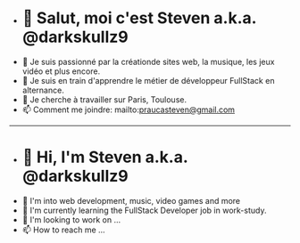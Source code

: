 - # 👋 Salut, moi c'est Steven a.k.a. @darkskullz9
- 👀 Je suis passionné par la créationde sites web, la musique, les jeux vidéo et plus encore.
- 🌱 Je suis en train d'apprendre le métier de développeur FullStack en alternance.
- 💞️ Je cherche à travailler sur Paris, Toulouse. 
- 📫 Comment me joindre: mailto:praucasteven@gmail.com
______
- # 👋 Hi, I'm Steven a.k.a. @darkskullz9
- 👀 I'm into web development, music, video games and more
- 🌱 I'm currently learning the FullStack Developer job in work-study.
- 💞️ I'm looking to work on ...
- 📫 How to reach me ...
<!---
darkskullz9/darkskullz9 is a ✨ special ✨ repository because its `README.md` (this file) appears on your GitHub profile.
You can click the Preview link to take a look at your changes.
--->
